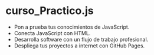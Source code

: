 # curso_Practico.js
- Pon a prueba tus conocimientos de JavaScript.
- Conecta JavaScript con HTML.
- Desarrolla software con un flujo de trabajo profesional.
- Despliega tus proyectos a internet con GitHub Pages.